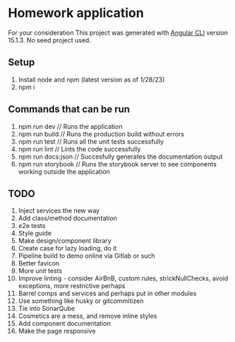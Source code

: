 # Homework application

For your consideration
This project was generated with [Angular CLI](https://github.com/angular/angular-cli) version 15.1.3. No seed project used.

## Setup

1. Install node and npm (latest version as of 1/28/23)
2. npm i

## Commands that can be run

1. npm run dev          // Runs the application
2. npm run build        // Runs the production build without errors
3. npm run test         // Runs all the unit tests successfully
4. npm run lint         // Lints the code successfully
5. npm run docs:json    // Succesfully generates the documentation output
5. npm run storybook    // Runs the storybook server to see components working outside the application

## TODO

1. Inject services the new way
2. Add class/method documentation
3. e2e tests
4. Style guide
5. Make design/component library
6. Create case for lazy loading, do it
7. Pipeline build to demo online via Gitlab or such
8. Better favicon
9. More unit tests
10. Improve linting - consider AirBnB, custom rules, strickNullChecks, avoid exceptions, more restrictive perhaps
11. Barrel comps and services and perhaps put in other modules
12. Use something like husky or gitcommitizen
13. Tie into SonarQube
14. Cosmetics are a mess, and remove inline styles
15. Add component documentation
16. Make the page responsive